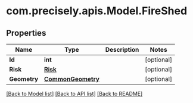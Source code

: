 
# com.precisely.apis.Model.FireShed

## Properties

Name | Type | Description | Notes
------------ | ------------- | ------------- | -------------
**Id** | **int** |  | [optional] 
**Risk** | [**Risk**](Risk.md) |  | [optional] 
**Geometry** | [**CommonGeometry**](CommonGeometry.md) |  | [optional] 

[[Back to Model list]](../README.md#documentation-for-models)
[[Back to API list]](../README.md#documentation-for-api-endpoints)
[[Back to README]](../README.md)

